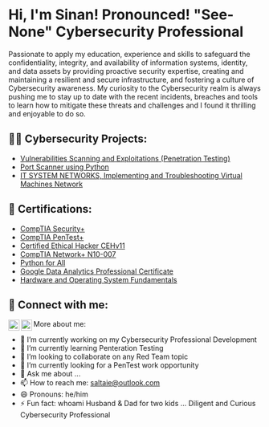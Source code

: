 <h1>Hi, I'm Sinan! Pronounced!  "See-None"  Cybersecurity Professional </h1>

</h2> Passionate to apply my education, experience and skills to safeguard the confidentiality, integrity, and availability of information systems, identity, and data assets by providing proactive security expertise, creating and maintaining a resilient and secure infrastructure, and fostering a culture of Cybersecurity awareness. 
My curiosity to the Cybersecurity realm is always pushing me to stay up to date with the recent incidents, breaches and tools to learn how to mitigate these threats and challenges and I found it thrilling and enjoyable to do so. </h2>

<h2>👨‍💻 Cybersecurity Projects:</h2>

  - [Vulnerabilities Scanning and Exploitations (Penetration Testing)](https://drive.google.com/file/d/1i9tA5v5LtEJ4Zzb9gJnjh6ICpkvFrY2C/view)
  - [Port Scanner using Python](https://drive.google.com/file/d/16eleIiiQ5P5xN9tD3E-PH77lmMvnEWCr/view)
  - [IT SYSTEM NETWORKS, Implementing and Troubleshooting Virtual Machines Network](https://drive.google.com/file/d/1cZ5mWTFNqf069xQtTjPrCE3wEAF201v4/view)

<h2>📃 Certifications:</h2>

   - [CompTIA Security+](https://www.credly.com/badges/d68e64ba-7a56-426f-b1bd-bbf9a3f13c9b/public_url)
   - [CompTIA PenTest+](https://www.credly.com/badges/9f29460e-1153-4221-b14a-f6b877157f3d/public_url)
   - [Certified Ethical Hacker CEHv11](https://www.credly.com/badges/8f0204d5-9be2-4636-bee6-9f68455f3268/public_url)
   - [CompTIA Network+ N10-007](https://www.credly.com/badges/b4872010-65b0-4166-bfb0-04598e0b5f05/public_url)
   - [Python for All](https://www.credly.com/badges/064beac3-6005-4473-b2cd-de3aed69aa88/public_url)
   - [Google Data Analytics Professional Certificate](https://www.credly.com/badges/0c50a804-3cba-4581-92c7-ed9baf0b0aa4/public_url)
   - [Hardware and Operating System Fundamentals](https://www.credly.com/badges/d0d13d08-8f99-434a-9de7-f4e09d3b9aec/public_url)
   
    
<h2> 🤳 Connect with me:</h2>

[<img align="left" alt="saltaie | Twitter" width="22px" src="https://cdn.jsdelivr.net/npm/simple-icons@v3/icons/twitter.svg" />][twitter]
[<img align="left" alt="saltaie | LinkedIn" width="22px" src="https://cdn.jsdelivr.net/npm/simple-icons@v3/icons/linkedin.svg" />][linkedin]

[twitter]: https://twitter.com/saltaie_infosec
[linkedin]: https://linkedin.com/in/sinan-al-taie



More about me:

- 🔭 I’m currently working on my Cybersecurity Professional Development
- 🌱 I’m currently learning Penteration Testing
- 👯 I’m looking to collaborate on any Red Team topic
- 🤔 I’m currently looking for a PenTest work opportunity   
- 💬 Ask me about ...
- 📫 How to reach me: saltaie@outlook.com
- 😄 Pronouns: he/him
- ⚡ Fun fact: whoami Husband & Dad for two kids ... Diligent and Curious Cybersecurity Professional  

